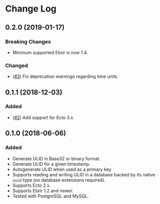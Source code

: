 # Change Log

## 0.2.0 (2019-01-17)
### Breaking Changes
* Minimum supported Elixir is now 1.4.

### Changed
* ([#3](https://github.com/TheRealReal/ecto-ulid/pull/3))
  Fix deprecation warnings regarding time units.

## 0.1.1 (2018-12-03)
### Added
* ([#2](https://github.com/TheRealReal/ecto-ulid/pull/2))
  Add support for Ecto 3.x.

## 0.1.0 (2018-06-06)
### Added
* Generate ULID in Base32 or binary format.
* Generate ULID for a given timestamp.
* Autogenerate ULID when used as a primary key.
* Supports reading and writing ULID in a database backed by its native `uuid` type (no database
  extensions required).
* Supports Ecto 2.x.
* Supports Elixir 1.2 and newer.
* Tested with PostgreSQL and MySQL.
